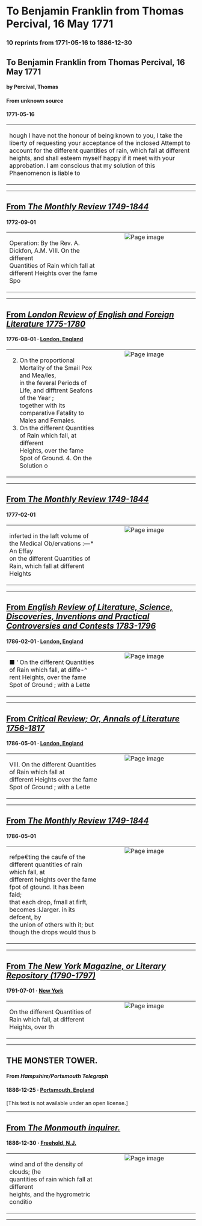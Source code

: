 
# To Benjamin Franklin from Thomas Percival, 16 May 1771

### 10 reprints from 1771-05-16 to 1886-12-30

## To Benjamin Franklin from Thomas Percival, 16 May 1771

#### by Percival, Thomas

#### From unknown source

#### 1771-05-16

<table style="width: 100%;"><tr><td style="width: 50%">

hough I have not the honour of being known to you, I take the liberty of requesting your acceptance of the inclosed Attempt to account for the different quantities of rain, which fall at different heights, and shall esteem myself happy if it meet with your approbation. I am conscious that my solution of this Phaenomenon is liable to
</td></tr></table>

---

## [From _The Monthly Review 1749-1844_](https://archive.org/details/sim_the-monthly-review_1772-09_47/page/n72/mode/1up?view=theater)

#### 1772-09-01

<table style="width: 100%;"><tr><td style="width: 50%">

  
Operation: By the Rev. A. Dickfon, A.M. VIII. On the different  
Quantities of Rain which fall at different Heights over the fame Spo
</td><td style="width: 50%; max-height: 75%; margin: auto; display: block;">
<img alt="Page image" src="https://iiif.archive.org/image/iiif/2/sim_the-monthly-review_1772-09_47%2Fsim_the-monthly-review_1772-09_47_jp2.zip%2Fsim_the-monthly-review_1772-09_47_jp2%2Fsim_the-monthly-review_1772-09_47_0072.jp2/pct:10.545977011494253,75.35052795568635,64.08045977011494,3.01194391552709/600,/0/default.jpg"/>
</td>
</tr></table>

---

## [From _London Review of English and Foreign Literature 1775-1780_](https://archive.org/details/sim_london-review-of-english-and-foreign-literature_1776-08_4/page/n40/mode/1up?view=theater)

#### 1776-08-01 &middot; [London, England](http://dbpedia.org/resource/London)

<table style="width: 100%;"><tr><td style="width: 50%">

  
2. On the proportional Mortality of the Smail Pox and Mea/les,  
in the feveral Periods of Life, and difftrent Seafons of the Year ;  
together with its comparative Fatality to Males and Females.  
3. On the different Quantities of Rain which fall, at different  
Heights, over the fame Spot of Ground. 4. On the Solution o
</td><td style="width: 50%; max-height: 75%; margin: auto; display: block;">
<img alt="Page image" src="https://iiif.archive.org/image/iiif/2/sim_london-review-of-english-and-foreign-literature_1776-08_4%2Fsim_london-review-of-english-and-foreign-literature_1776-08_4_jp2.zip%2Fsim_london-review-of-english-and-foreign-literature_1776-08_4_jp2%2Fsim_london-review-of-english-and-foreign-literature_1776-08_4_0040.jp2/pct:20.808966861598442,62.58761682242991,64.13255360623782,8.119158878504672/600,/0/default.jpg"/>
</td>
</tr></table>

---

## [From _The Monthly Review 1749-1844_](https://archive.org/details/sim_the-monthly-review_1777-02_56/page/n39/mode/1up?view=theater)

#### 1777-02-01

<table style="width: 100%;"><tr><td style="width: 50%">

  
  
inferted in the laft volume of the Medical Ob/ervations :—* An Effay  
on the different Quantities of Rain, which fall at different Heights
</td><td style="width: 50%; max-height: 75%; margin: auto; display: block;">
<img alt="Page image" src="https://iiif.archive.org/image/iiif/2/sim_the-monthly-review_1777-02_56%2Fsim_the-monthly-review_1777-02_56_jp2.zip%2Fsim_the-monthly-review_1777-02_56_jp2%2Fsim_the-monthly-review_1777-02_56_0039.jp2/pct:29.22374429223744,42.31430536451169,62.72831050228311,3.094910591471802/600,/0/default.jpg"/>
</td>
</tr></table>

---

## [From _English Review of Literature, Science, Discoveries, Inventions and Practical Controversies and Contests 1783-1796_](https://archive.org/details/sim_english-review-of-literature-science-discoveries_1786-02_7/page/n8/mode/1up?view=theater)

#### 1786-02-01 &middot; [London, England](http://dbpedia.org/resource/London)

<table style="width: 100%;"><tr><td style="width: 50%">

  
■ ‘ On the different Quantities of Rain which fall, at diffe-^  
rent Heights, over the fame Spot of Ground ; with a Lette
</td><td style="width: 50%; max-height: 75%; margin: auto; display: block;">
<img alt="Page image" src="https://iiif.archive.org/image/iiif/2/sim_english-review-of-literature-science-discoveries_1786-02_7%2Fsim_english-review-of-literature-science-discoveries_1786-02_7_jp2.zip%2Fsim_english-review-of-literature-science-discoveries_1786-02_7_jp2%2Fsim_english-review-of-literature-science-discoveries_1786-02_7_0008.jp2/pct:10.1472134595163,20.372976776917664,61.69821240799159,3.289936664320901/600,/0/default.jpg"/>
</td>
</tr></table>

---

## [From _Critical Review; Or, Annals of Literature 1756-1817_](https://archive.org/details/sim_critical-review-or-annals-of-literature_1786-05_61/page/n26/mode/1up?view=theater)

#### 1786-05-01 &middot; [London, England](http://dbpedia.org/resource/London)

<table style="width: 100%;"><tr><td style="width: 50%">

  
  
VIII. On the different Quantities of Rain which fall at  
different Heights over the fame Spot of Ground ; with a Lette
</td><td style="width: 50%; max-height: 75%; margin: auto; display: block;">
<img alt="Page image" src="https://iiif.archive.org/image/iiif/2/sim_critical-review-or-annals-of-literature_1786-05_61%2Fsim_critical-review-or-annals-of-literature_1786-05_61_jp2.zip%2Fsim_critical-review-or-annals-of-literature_1786-05_61_jp2%2Fsim_critical-review-or-annals-of-literature_1786-05_61_0026.jp2/pct:15.739528795811518,34.89420062695925,65.31413612565446,3.1739811912225706/600,/0/default.jpg"/>
</td>
</tr></table>

---

## [From _The Monthly Review 1749-1844_](https://archive.org/details/sim_the-monthly-review_1786-05_74/page/n36/mode/1up?view=theater)

#### 1786-05-01

<table style="width: 100%;"><tr><td style="width: 50%">

  
refpe€ting the caufe of the different quantities of rain which fall, at  
different heights over the fame fpot of gtound. It has been faid;  
that each drop, fmall at firft, becomes :lJarger. in its defcent, by  
the union of others with it; but though the drops would thus b
</td><td style="width: 50%; max-height: 75%; margin: auto; display: block;">
<img alt="Page image" src="https://iiif.archive.org/image/iiif/2/sim_the-monthly-review_1786-05_74%2Fsim_the-monthly-review_1786-05_74_jp2.zip%2Fsim_the-monthly-review_1786-05_74_jp2%2Fsim_the-monthly-review_1786-05_74_0036.jp2/pct:10.126947489901903,22.086899275839368,66.33006347374496,6.040157998683345/600,/0/default.jpg"/>
</td>
</tr></table>

---

## [From _The New York Magazine, or Literary Repository (1790-1797)_](https://archive.org/details/sim_new-york-magazine-or-literary-repository_1791-07_2_7/page/n18/mode/1up?view=theater)

#### 1791-07-01 &middot; [New York](http://dbpedia.org/resource/New_York_City)

<table style="width: 100%;"><tr><td style="width: 50%">

  
On the different Quantities of Rain which fall, at different Heights, over th
</td><td style="width: 50%; max-height: 75%; margin: auto; display: block;">
<img alt="Page image" src="https://iiif.archive.org/image/iiif/2/sim_new-york-magazine-or-literary-repository_1791-07_2_7%2Fsim_new-york-magazine-or-literary-repository_1791-07_2_7_jp2.zip%2Fsim_new-york-magazine-or-literary-repository_1791-07_2_7_jp2%2Fsim_new-york-magazine-or-literary-repository_1791-07_2_7_0018.jp2/pct:11.11544461778471,49.17345750873108,71.56786271450858,1.6298020954598371/600,/0/default.jpg"/>
</td>
</tr></table>

---

## THE MONSTER TOWER.

#### From _Hampshire/Portsmouth Telegraph_

#### 1886-12-25 &middot; [Portsmouth, England](http://dbpedia.org/resource/Portsmouth)

[This text is not available under an open license.]

---

## [From _The Monmouth inquirer._](https://www.loc.gov/resource/sn83032307/1886-12-30/ed-1/?sp=1)

#### 1886-12-30 &middot; [Freehold, N.J.](http://dbpedia.org/resource/Freehold_Township%2C_New_Jersey)

<table style="width: 100%;"><tr><td style="width: 50%">

  
wind and of the density of clouds; (he  
quantities of rain which fall at different  
heights, and the hygrometric conditio
</td><td style="width: 50%; max-height: 75%; margin: auto; display: block;">
<img alt="Page image" src="https://tile.loc.gov/image-services/iiif/service:ndnp:njr:batch_njr_eggharbor_ver01:data:sn83032307:00513685312:1886123001:0208/pct:62.8268891384566,67.6162649135622,10.74923792716188,1.4365717068419772/!600,600/0/default.jpg"/>
</td>
</tr></table>

---

